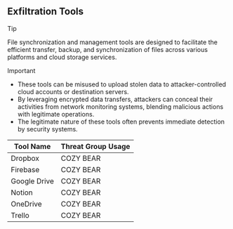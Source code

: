 ## Exfiltration Tools

> [!TIP]
> File synchronization and management tools are designed to facilitate the efficient transfer, backup, and synchronization of files across various platforms and cloud storage services. 

> [!IMPORTANT]
> - These tools can be misused to upload stolen data to attacker-controlled cloud accounts or destination servers.
> - By leveraging encrypted data transfers, attackers can conceal their activities from network monitoring systems, blending malicious actions with legitimate operations.
> - The legitimate nature of these tools often prevents immediate detection by security systems.

| Tool Name | Threat Group Usage |
|---|---|
| Dropbox | COZY BEAR |
| Firebase | COZY BEAR |
| Google Drive | COZY BEAR |
| Notion | COZY BEAR |
| OneDrive | COZY BEAR |
| Trello | COZY BEAR |
